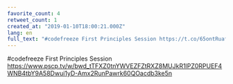 ```yaml
---
favorite_count: 4
retweet_count: 1
created_at: "2019-01-10T18:00:21.000Z"
lang: en
full_text: "#codefreeze First Principles Session https://t.co/65ontRuafd"
---
```


#codefreeze First Principles Session
<https://www.pscp.tv/w/bwd_tTFXZ0tnYWVEZFZtRXZ8MUJkR1lPZ0RPUEF4WNB4tbY9A58Dwui1yD-Amx2RunPawrk60QOacdb3ke5n>
